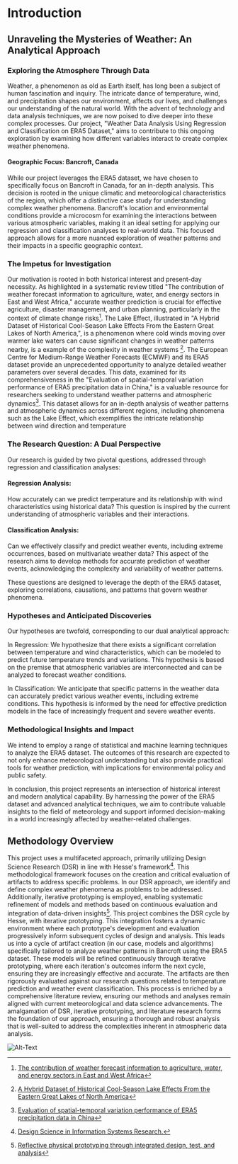 # Introduction
## Unraveling the Mysteries of Weather: An Analytical Approach


### Exploring the Atmosphere Through Data
Weather, a phenomenon as old as Earth itself, has long been a subject of human fascination and inquiry. The intricate dance of temperature, wind, and precipitation shapes our environment, affects our lives, and challenges our understanding of the natural world. With the advent of technology and data analysis techniques, we are now poised to dive deeper into these complex processes. Our project, "Weather Data Analysis Using Regression and Classification on ERA5 Dataset," aims to contribute to this ongoing exploration by examining how different variables interact to create complex weather phenomena.

#### Geographic Focus: Bancroft, Canada
While our project leverages the ERA5 dataset, we have chosen to specifically focus on Bancroft in Canada, for an in-depth analysis. This decision is rooted in the unique climatic and meteorological characteristics of the region, which offer a distinctive case study for understanding complex weather phenomena. Bancroft's location and environmental conditions provide a microcosm for examining the interactions between various atmospheric variables, making it an ideal setting for applying our regression and classification analyses to real-world data. This focused approach allows for a more nuanced exploration of weather patterns and their impacts in a specific geographic context.

### The Impetus for Investigation
Our motivation is rooted in both historical interest and present-day necessity. As highlighted in a systematic review titled "The contribution of weather forecast information to agriculture, water, and energy sectors in East and West Africa," accurate weather prediction is crucial for effective agriculture, disaster management, and urban planning, particularly in the context of climate change risks[^1]. The Lake Effect, illustrated in "A Hybrid Dataset of Historical Cool-Season Lake Effects From the Eastern Great Lakes of North America,", is a phenomenon where cold winds moving over warmer lake waters can cause significant changes in weather patterns nearby, is a example of the complexity in weather systems [^2]. The European Centre for Medium-Range Weather Forecasts (ECMWF) and its ERA5 dataset provide an unprecedented opportunity to analyze detailed weather parameters over several decades. This data, examined for its comprehensiveness in the "Evaluation of spatial-temporal variation performance of ERA5 precipitation data in China," is a valuable resource for researchers seeking to understand weather patterns and atmospheric dynamics[^3].
This dataset allows for an in-depth analysis of weather patterns and atmospheric dynamics across different regions, including phenomena such as the Lake Effect, which exemplifies the intricate relationship between wind direction and temperature

[^1]: [The contribution of weather forecast information to agriculture, water, and energy sectors in East and West Africa](https://www.frontiersin.org/articles/10.3389/fenvs.2022.935696/full)
[^2]: [A Hybrid Dataset of Historical Cool-Season Lake Effects From the Eastern Great Lakes of North America](https://www.frontiersin.org/journals/water/articles/10.3389/frwa.2022.788493/full)
[^3]: [Evaluation of spatial-temporal variation performance of ERA5 precipitation data in China](https://www.nature.com/articles/s41598-021-97432-y)

### The Research Question: A Dual Perspective
Our research is guided by two pivotal questions, addressed through regression and classification analyses:

#### Regression Analysis: 
How accurately can we predict temperature and its relationship with wind characteristics using historical data? This question is inspired by the current understanding of atmospheric variables and their interactions.
#### Classification Analysis:
Can we effectively classify and predict weather events, including extreme occurrences, based on multivariate weather data? This aspect of the research aims to develop methods for accurate prediction of weather events, acknowledging the complexity and variability of weather patterns.

These questions are designed to leverage the depth of the ERA5 dataset, exploring correlations, causations, and patterns that govern weather phenomena.

### Hypotheses and Anticipated Discoveries
Our hypotheses are twofold, corresponding to our dual analytical approach:

In Regression: We hypothesize that there exists a significant correlation between temperature and wind characteristics, which can be modeled to predict future temperature trends and variations. This hypothesis is based on the premise that atmospheric variables are interconnected and can be analyzed to forecast weather conditions.

In Classification: We anticipate that specific patterns in the weather data can accurately predict various weather events, including extreme conditions. This hypothesis is informed by the need for effective prediction models in the face of increasingly frequent and severe weather events.

### Methodological Insights and Impact
We intend to employ a range of statistical and machine learning techniques to analyze the ERA5 dataset. The outcomes of this research are expected to not only enhance meteorological understanding but also provide practical tools for weather prediction, with implications for environmental policy and public safety.

In conclusion, this project represents an intersection of historical interest and modern analytical capability. By harnessing the power of the ERA5 dataset and advanced analytical techniques, we aim to contribute valuable insights to the field of meteorology and support informed decision-making in a world increasingly affected by weather-related challenges.


## Methodology Overview
This project uses a multifaceted approach, primarily utilizing Design Science Research (DSR) in line with Hesse's framework[^4]. This methodological framework focuses on the creation and critical evaluation of artifacts to address specific problems. In our DSR approach, we identify and define complex weather phenomena as problems to be addressed. Additionally, iterative prototyping is employed, enabling systematic refinement of models and methods based on continuous evaluation and integration of data-driven insights[^5]. This project combines the DSR cycle by Hesse, with iterative prototyping. This integration fosters a dynamic environment where each prototype's development and evaluation progressively inform subsequent cycles of design and analysis. This leads us into a cycle of artifact creation (in our case, models and algorithms) specifically tailored to analyze weather patterns in Bancroft using the ERA5 dataset. These models will be refined continuously through iterative prototyping, where each iteration's outcomes inform the next cycle, ensuring they are increasingly effective and accurate. The artifacts are then rigorously evaluated against our research questions related to temperature prediction and weather event classification.  This process is enriched by a comprehensive literature review, ensuring our methods and analyses remain aligned with current meteorological and data science advancements. The amalgamation of DSR, iterative prototyping, and literature research forms the foundation of our approach, ensuring a thorough and robust analysis that is well-suited to address the complexities inherent in atmospheric data analysis.

[^4]: [Design Science in Information Systems Research.](https://www.researchgate.net/publication/201168946_Design_Science_in_Information_Systems_Research)
[^5]: [Reflective physical prototyping through integrated design, test, and analysis](https://www.researchgate.net/publication/220877433_Reflective_physical_prototyping_through_integrated_design_test_and_analysis)

![Alt-Text](/Users/furkansaygin/Downloads/CompleteMap.png)

